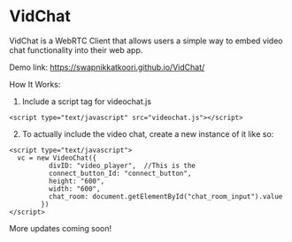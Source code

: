 # VidChat
VidChat is a WebRTC Client that allows users a simple way to embed video chat functionality into their web app.

Demo link: https://swapnikkatkoori.github.io/VidChat/


How It Works:
1) Include a script tag for videochat.js

```
<script type="text/javascript" src="videochat.js"></script>
```
2) To actually include the video chat, create a new instance of it like so:
```
<script type="text/javascript">
  vc = new VideoChat({
          divID: "video_player",  //This is the 
          connect_button_Id: "connect_button",
          height: "600",
          width: "600",
          chat_room: document.getElementById("chat_room_input").value
        })
</script>
```
More updates coming soon!

